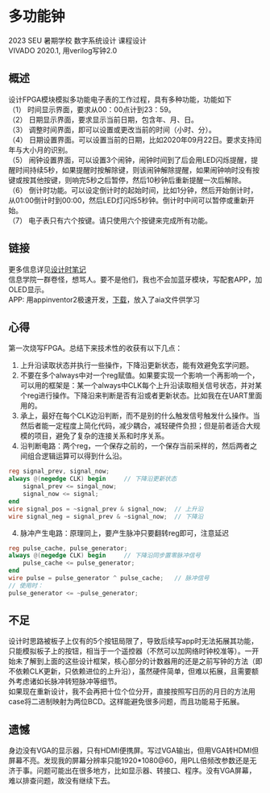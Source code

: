# 多功能钟
2023 SEU 暑期学校 数字系统设计 课程设计<br>
VIVADO 2020.1, 用verilog写钟2.0

## 概述
设计FPGA模块模拟多功能电子表的工作过程，具有多种功能，功能如下<br>
（1）	时间显示界面，要求从00：00点计到23：59。<br>
（2）	日期显示界面，要求显示当前日期，包含年、月、日。<br>
（3）	调整时间界面，即可以设置或更改当前的时间（小时、分）。 <br>
（4）	日期设置界面。可以设置当前的日期，比如2020年09月22日。要求支持闰年与大小月的识别。<br>
（5） 闹钟设置界面，可以设置3个闹钟，闹钟时间到了后会用LED闪烁提醒，提醒时间持续5秒，如果提醒时按解除键，则该闹钟解除提醒，如果闹钟响时没有按键或按其他按键，则响完5秒之后暂停，然后10秒钟后重新提醒一次后解除。<br>
（6） 倒计时功能。可以设定倒计时的起始时间，比如1分钟，然后开始倒计时，从01:00倒计时到00:00，然后LED灯闪烁5秒钟。倒计时中间可以暂停或重新开始。<br>
（7） 电子表只有六个按键。请只使用六个按键来完成所有功能。

## 链接
更多信息详见[设计时笔记](powerClock.srcs\sources_1\new\数字系统设计.md)<br>
信息学院一群卷怪，想骂人。要不是他们，我也不会加蓝牙模块，写配套APP，加OLED显示。<br>
APP: 用appinventor2极速开发，[下载](./APK/powerClock.apk)，放入了aia文件供学习

## 心得
第一次烧写FPGA。总结下来技术性的收获有以下几点：
1. 上升沿读取状态并执行一些操作，下降沿更新状态，能有效避免玄学问题。
2. 不要在多个always中对一个reg赋值。如果要实现一个影响一个再影响一个，可以用的框架是：某一个always中CLK每个上升沿读取相关信号状态，并对某个reg进行操作。下降沿来判断是否有沿或者更新状态。比如我在在UART里面用的。
3. 承上，最好在每个CLK边沿判断，而不是别的什么触发信号触发什么操作。当然后者能一定程度上简化代码，减少耦合，减轻硬件负担；但是前者适合大规模的项目，避免了复杂的连接关系和时序关系。
3. 沿判断电路：两个reg，一个保存之前的，一个保存当前采样的，然后两者之间组合逻辑运算可以得到什么沿。
```verilog
reg signal_prev, signal_now;
always @(negedge CLK) begin     // 下降沿更新状态
    signal_prev <= singal_now;
    signal_now <= signal;
end
wire signal_pos = ~signal_prev & signal_now;  // 上升沿
wire signal_neg = signal_prev & ~signal_now;  // 下降沿
```
4. 脉冲产生电路：原理同上，要产生脉冲只要翻转reg即可，注意延迟
```verilog
reg pulse_cache, pulse_generator;
always @(negedge CLK) begin     // 下降沿同步置零脉冲信号
    pulse_cache <= pulse_generator;
end
wire pulse = pulse_generator ^ pulse_cache;   // 脉冲信号
// 使用时：
pulse_generator <= ~pulse_generator;
```

## 不足
设计时思路被板子上仅有的5个按钮局限了，导致后续写app时无法拓展其功能，只能模拟板子上的按钮，相当于一个遥控器（不然可以加网络时钟校准等）。一开始未了解到上面的这些设计框架，核心部分的计数器用的还是之前写钟的方法（即不依赖CLK更新，只依赖进位的上升沿），虽然硬件简单，但难以拓展，且需要额外考虑诸如长脉冲转短脉冲等细节。<br>
如果现在重新设计，我不会再把十位个位分开，直接按照写日历的月日的方法用case将二进制映射为两位BCD。这样能避免很多问题，而且功能易于拓展。

## 遗憾
身边没有VGA的显示器，只有HDMI便携屏。写过VGA输出，但用VGA转HDMI但屏幕不亮。发现我的屏幕分辨率只能1920*1080@60，用PLL倍频改参数还是无济于事。问题可能出在很多地方，比如显示器、转接口、程序。没有VGA屏幕，难以排查问题，故没有继续下去。